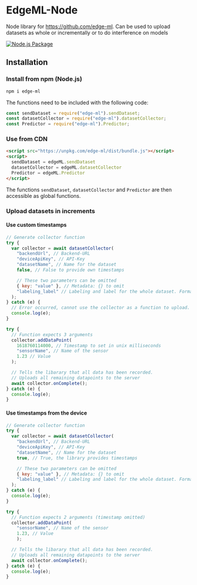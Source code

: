 # EdgeML-Node

Node library for <https://github.com/edge-ml>. Can be used to upload datasets as whole or incrementally or to do interference on models

[![Node.js Package](https://github.com/edge-ml/node/actions/workflows/npm-publish.yml/badge.svg)](https://github.com/edge-ml/node/actions/workflows/npm-publish.yml)

## Installation

### Install from npm (Node.js)

```bash
npm i edge-ml
```

The functions need to be included with the following code:

```js
const sendDataset = require("edge-ml").sendDataset;
const datasetCollector = require("edge-ml").datasetCollector;
const Predictor = require("edge-ml").Predictor;
```

### Use from CDN

```html
<script src="https://unpkg.com/edge-ml/dist/bundle.js"></script>
<script>
  sendDataset = edgeML.sendDataset
  datasetCollector = edgeML.datasetCollector
  Predictor = edgeML.Predictor
</script>
```

The functions `sendDataset`, `datasetCollector` and `Predictor` are then accessible as global functions.

<!-- ## How to use

### Upload datasets as a whole

```js
sendDataset(
  "backendUrl" // Backend-URL
  "deviceApiKey", // API-Key
  dataset // The dataset object
)
  .then((msg) =>
    // Handle success
    console.log(msg)
  )
  .catch((err) =>
    // Handle error
    console.log(err)
  );
``` -->

### Upload datasets in increments

#### Use custom timestamps

```js
// Generate collector function
try {
  var collector = await datasetCollector(
    "backendUrl", // Backend-URL
    "deviceApiKey", // API-Key
    "datasetName", // Name for the dataset
    false, // False to provide own timestamps

    // These two parameters can be omitted
    { key: "value" }, // Metadata: {} to omit
    "labeling_label" // Labeling and label for the whole dataset. Format: {labeling}_{label}
  );
} catch (e) {
  // Error occurred, cannot use the collector as a function to upload.
  console.log(e);
}

try {
  // Function expects 3 arguments
  collector.addDataPoint(
    1618760114000, // Timestamp to set in unix milliseconds
    "sensorName", // Name of the sensor
    1.23 // Value
  );

  // Tells the libarary that all data has been recorded.
  // Uploads all remaining datapoints to the server
  await collector.onComplete();
} catch (e) {
  console.log(e);
}
```

#### Use timestamps from the device

```js
// Generate collector function
try {
  var collector = await datasetCollector(
    "backendUrl", // Backend-URL
    "deviceApiKey", // API-Key
    "datasetName", // Name for the dataset
    true, // True, the library provides timestamps

    // These two parameters can be omitted
    { key: "value" }, // Metadata: {} to omit
    "labeling_label" // Labeling and label for the whole dataset. Format: {labeling}_{label}
  );
} catch (e) {
  console.log(e);
}

try {
  // Function expects 2 arguments (timestamp omitted)
  collector.addDataPoint(
    "sensorName", // Name of the sensor
    1.23, // Value 
    );

  // Tells the libarary that all data has been recorded.
  // Uploads all remaining datapoints to the server
  await collector.onComplete();
} catch (e) {
  console.log(e);
}
```

<!-- ### Prediction

`model_javascript.js` file and the following code can be found after training your models on edge-ml.

There are examples under `examples/` directory showing how to use the library in node.js (with a pre-existing csv file as input) and browser (with Web Sensors API).

```js
const { Predictor } = require('edge-ml')
const { score } = require('./model_javascript')

const p = new Predictor(
    (input) => score(input),
    ['AccelerometerX', 'AccelerometerY', 'AccelerometerZ'],
    50,
    ['Still', 'Shake'],
    {'scale': [79.25000000000001, 1.0, 1.5849999999999997, 1.0, 12.137992715350133, 233.5518440000001, 12.062295477964101, 23.600000000000005, 22.750000000000004, 34.60000000000001, 28.200000000000006, 1.0, 0.5640000000000001, 1.0, 4.851983387175274, 38.78205, 4.859832967726578, 11.0, 12.100000000000001, 12.200000000000003, 70.30000000000001, 0.025000000000000355, 1.4059999999999988, 1.0, 3.715476614703034, 23.929080000000006, 2.565530194566513, 13.850000000000001, 13.850000000000001, 10.100000000000001], 'center': [116.30000000000001, 0.0, 2.326, 50.0, 15.40061349427353, 237.17889599999998, 15.550241155686301, 32.9, 34.5, -34.5, 5.299999999999983, 0.0, 0.10599999999999966, 50.0, 4.708919621314427, 22.173924000000007, 4.756910762248962, 14.200000000000001, 14.200000000000001, -9.700000000000001, 548.0, 9.8, 10.96, 50.0, 3.5930132201259712, 12.909744, 11.87272504524551, 21.3, 21.3, 3.8000000000000003], 'name': 'RobustScaler'},
    {
      windowingMode: "sample"
    }
)

setInterval(() => {
    p.addDatapoint('AccelerometerX', getAccelerometerX())
    p.addDatapoint('AccelerometerY', getAccelerometerY())
    p.addDatapoint('AccelerometerZ', getAccelerometerZ())

    p.predict()
        .then(x => x)
        .catch(e => console.log(e.message))
}, 250)
``` -->